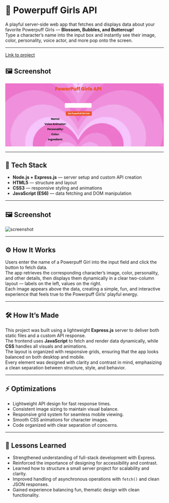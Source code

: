 # 💖 Powerpuff Girls API

A playful server-side web app that fetches and displays data about your favorite Powerpuff Girls — **Blossom, Bubbles, and Buttercup!**  
Type a character’s name into the input box and instantly see their image, color, personality, voice actor, and more pop onto the screen.

---
[Link to project](https://powerpuff-girls-server-api-production.up.railway.app/)
## 🖼️ Screenshot
![screenshot](img/ppgirls.png "Powerpuff Girls API")

---

## 🧱 Tech Stack
- **Node.js + Express.js** — server setup and custom API creation  
- **HTML5** — structure and layout  
- **CSS3** — responsive styling and animations  
- **JavaScript (ES6)** — data fetching and DOM manipulation  

---

## 🖼️ Screenshot
![screenshot](./screenshot.png "Powerpuff Girls API")

---

## ⚙️ How It Works
Users enter the name of a Powerpuff Girl into the input field and click the button to fetch data.  
The app retrieves the corresponding character’s image, color, personality, and other details, then displays them dynamically in a clear two-column layout — labels on the left, values on the right.  
Each image appears above the data, creating a simple, fun, and interactive experience that feels true to the Powerpuff Girls’ playful energy.

---

## 🛠️ How It’s Made
This project was built using a lightweight **Express.js** server to deliver both static files and a custom API response.  
The frontend uses **JavaScript** to fetch and render data dynamically, while **CSS** handles all visuals and animations.  
The layout is organized with responsive grids, ensuring that the app looks balanced on both desktop and mobile.  
Every element was designed with clarity and contrast in mind, emphasizing a clean separation between structure, style, and behavior.

---

## ⚡ Optimizations
- Lightweight API design for fast response times.  
- Consistent image sizing to maintain visual balance.  
- Responsive grid system for seamless mobile viewing.  
- Smooth CSS animations for character images.  
- Code organized with clear separation of concerns.  

---

## 🧠 Lessons Learned
- Strengthened understanding of full-stack development with Express.  
- Reinforced the importance of designing for accessibility and contrast.  
- Learned how to structure a small server project for scalability and clarity.  
- Improved handling of asynchronous operations with `fetch()` and clean JSON responses.  
- Gained experience balancing fun, thematic design with clean functionality.
